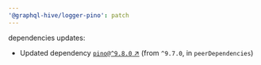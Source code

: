 ```yaml
---
'@graphql-hive/logger-pino': patch
---
```


dependencies updates: 

- Updated dependency [`pino@^9.8.0` ↗︎](https://www.npmjs.com/package/pino/v/9.8.0) (from `^9.7.0`, in `peerDependencies`)
